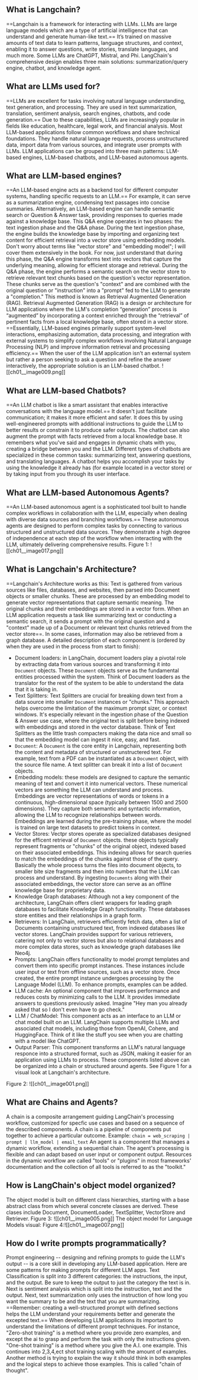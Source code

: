 ## What is Langchain?
==Langchain is a framework for interacting with LLMs. LLMs are large language models which are a type of artificial intelligence that can understand and generate human-like text.== It’s trained on massive amounts of text data to learn patterns, language structures, and context, enabling it to answer questions, write stories, translate languages, and much more. Some LLMs are ChatGPT, Mistral, and Phi. LangChain's comprehensive design enables three main solutions: summarization/query engine, chatbot, and knowledge agent.

## What are LLMs used for?
==LLMs are excellent for tasks involving natural language understanding, text generation, and processing. They are used in text summarization, translation, sentiment analysis, search engines, chatbots, and code generation.== Due to these capabilities, LLMs are increasingly popular in fields like education, healthcare, legal work, and financial analysis. Most LLM-based applications follow common workflows and share technical foundations. They handle natural language requests, process unstructured data, import data from various sources, and integrate user prompts with LLMs. LLM applications can be grouped into three main patterns: LLM-based engines, LLM-based chatbots, and LLM-based autonomous agents. 

## What are  LLM-based engines?
==An LLM-based engine acts as a backend tool for different computer systems, handling specific requests to an LLM.== For example, it can serve as a summarization engine, condensing text passages into concise summaries.  Alternatively, an LLM-based engine can handle semantic search or Question & Answer task, providing responses to queries made against a knowledge base. This Q&A engine operates in two phases: the text ingestion phase and the Q&A phase.
During the text ingestion phase, the engine builds the knowledge base by importing and organizing text content for efficient retrieval into a vector store using embedding models. Don't worry about terms like "vector store" and "embedding model"; I will cover them extensively in the book. For now, just understand that during this phase, the Q&A engine transforms text into vectors that capture the underlying meaning, allowing for efficient storage and retrieval. During the Q&A phase, the engine performs a semantic search on the vector store to retrieve relevant text chunks based on the question's vector representation. These chunks serve as the question's "context" and are combined with the original question or "instruction" into a "prompt" fed to the LLM to generate a "completion." This method is known as Retrieval Augmented Generation (RAG). Retrieval Augmented Generation (RAG) is a design or architecture for LLM applications where the LLM's completion “generation” process is “augmented” by incorporating a context enriched through the “retrieval” of pertinent facts from a local knowledge base, often stored in a vector store. ==Essentially, LLM-based engines primarily support system-level interactions, emphasizing automation, data processing, and integration with external systems to simplify complex workflows involving Natural Language Processing (NLP) and improve information retrieval and processing efficiency.== When the user of the LLM application isn't an external system but rather a person seeking to ask a question and refine the answer interactively, the appropriate solution is an LLM-based chatbot. ![[ch01__image009.png]]
## What are LLM-based Chatbots?
==An LLM chatbot is like a smart assistant that enables interactive conversations with the language model.== It doesn't just facilitate communication; it makes it more efficient and safer. It does this by using well-engineered prompts with additional instructions to guide the LLM to better results or constrain it to produce safer outputs. The chatbot can also augment the prompt with facts retrieved from a local knowledge base. It remembers what you've said and engages in dynamic chats with you, creating a bridge between you and the LLM. Different types of chatbots are specialized in these common tasks: summarizing text, answering questions, and translating languages. A chatbot helps you accomplish your tasks by using the knowledge it already has (for example located in a vector store) or by taking input from you through its user interface.

## What are LLM-based Autonomous Agents?
==An LLM-based autonomous agent is a sophisticated tool built to handle complex workflows in collaboration with the LLM, especially when dealing with diverse data sources and branching workflows.== These autonomous agents are designed to perform complex tasks by connecting to various structured and unstructured data sources. They demonstrate a high degree of independence at each step of the workflow when interacting with the LLM, ultimately delivering comprehensive results.
Figure 1: ![[ch01__image017.png]]
## What is Langchain's Architecture?
==Langchain's Architecture works as this: Text is gathered from various sources like files, databases, and websites, then parsed into Document objects or smaller chunks. These are processed by an embedding model to generate vector representations that capture semantic meaning. The original chunks and their embeddings are stored in a vector form. When an LLM application requests a task like summarizing text or conducting a semantic search, it sends a prompt with the original question and a "context" made up of a Document or relevant text chunks retrieved from the vector store==. In some cases, information may also be retrieved from a graph database. A detailed description of each component is (ordered by when they are used in the process from start to finish):
- Document loaders: in LangChain, document loaders play a pivotal role by extracting data from various sources and transforming it into `Document` objects. These `Document` objects serve as the fundamental entities processed within the system. Think of Document loaders as the translator for the rest of the system to be able to understand the data that it is taking in.
- Text Splitters: Text Splitters are crucial for breaking down text from a data source into smaller `Document` instances or "chunks." This approach helps overcome the limitation of the maximum prompt sizer, or context windows. It's especially relevant in the ingestion phase of the Question & Answer use case, where the original text is split before being indexed with embeddings and stored in the vector database. Think of Text Splitters as the little trash compacters making the data nice and small so that the embedding model can ingest it nice, easy, and fast.
- `Document`: A `Document` is the core entity in Langchain, representing both the content and metadata of structured or unstructered text. For example, text from a PDF can be instantiated as a `Document` object, with the source file name. A text splitter can break it into a list of `Document` objects.
- Embedding models: these models are designed to capture the semantic meaning of text and convert it into numerical vectors. These numerical vectors are something the LLM can understand and process. Embeddings are vector representations of words or tokens in a continuous, high-dimensional space (typically between 1500 and 2500 dimensions). They capture both semantic and syntactic information, allowing the LLM to recognize relationships between words. Embeddings are learned during the pre-training phase, where the model is trained on large text datasets to predict tokens in context.
- Vector Stores: Vectpr stores operate as specialized databases designed for the efficent retrieval of `Document` objects. these objects typically represent fragments or "chunks" of the original object, indexed based on their associated embeddings. This indexing allows for search queries to match the embeddings of the chunks against those of the query. Basically the whole process turns the files into document objects, to smaller bite size fragments and then into numbers that the LLM can process and understand. By ingesting `Documents` along with their associated embeddings, the vector store can serve as an offline knowledge base for proprietary data.
-  Knowledge Graph databases: Although not a key component of the architecture, LangChain offers client wrappers for leading graph databases to facilitate Knowledge Graph functionality. These databases store entities and their relationships in a graph form.
- Retrievers: In LangChain, retrievers efficiently fetch data, often a list of Documents containing unstructured text, from indexed databases like vector stores. LangChain provides support for various retrievers, catering not only to vector stores but also to relational databases and more complex data stores, such as knowledge graph databases like Neo4j.
- Prompts: LangChain offers functionality to model prompt templates and convert them into specific prompt instances. These instances include user input or text from offline sources, such as a vector store. Once created, the entire prompt instance undergoes processing by the Language Model (LLM). To enhance prompts, examples can be added.
- LLM cache: An optional component that improves performance and reduces costs by minimizing calls to the LLM. It provides immediate answers to questions previously asked. Imagine "Hey man you already asked that so I don't even have to go check."
- LLM / ChatModel: This component acts as an interface to an LLM or chat model built on an LLM. LangChain supports multiple LLMs and associated chat models, including those from OpenAI, Cohere, and HuggingFace. Think of it like the stuff you see when you are chatting with a model like ChatGPT. 
- Output Parser: This component transforms an LLM's natural language responce into a structured format, such as JSON, making it easier for an application using LLMs to process.
These components listed above can be organized into a chain or structured around agents.
See Figure 1 for a visual look at Langchain's architecture.

Figure 2: ![[ch01__image001.png]]


## What are Chains and Agents?
A chain is a composite arrangement guiding LangChain's processing workflow, customized for specfic use cases and based on a sequence of the described components. A chain is a pipeline of components put together to achieve a particular outcome. Example: `chain = web_scraping | prompt | llm_model | email_text` An agent is a component that manages a dynamic workflow, extending a sequential chain. The agent's processing is flexible and can adapt based on user input or component output. Resources in the dynamic workflow are called "tools" or "plugins" in most frameworks' documentation and the collection of all tools is referred to as the "toolkit."

## How is LangChain's object model organized?
The object model is built on different class hierarchies, starting with a base abstract class from which several concrete classes are derived. These clases include Document, DocumentLoader, TextSplitter, VectorStore and Retriever. 
Figure 3: ![[ch01__image005.png]]
The object model for Language Models visual:
Figure 4:![[ch01__image007.png]]
## How do I write prompts programmatically?
Prompt engineering -- designing and refining prompts to guide the LLM's output -- is a core skill in developing any LLM-based application. Here are some patterns for making prompts for different LLM apps. Text Classification is split into 3 different categories: the instructions, the input, and the output. Be sure to keep the output to just the category the text is in. Next is sentiment analysis which is split into the instruction, text and the output.  Next, text summarization only uses the instruction of how long you want the summary to be and the text that you are summarizing.  ==Remember: creating a well-structured prompt with defined sections helps the LLM understand your requirements better and generate the excepted text.== When developing LLM applications its important to understand the limitations of different prompt techniques. For instance, "Zero-shot training" is a method where you provide zero examples, and except the ai to grasp and perform the task with only the instructions given. "One-shot training" is a method where you give the A.I. one example. This continues into 2,3,4,ect shot training scaling with the amount of examples. Another method is trying to explain the way it should think in both examples and the logical steps to achieve those examples. This is called "chain of thought".